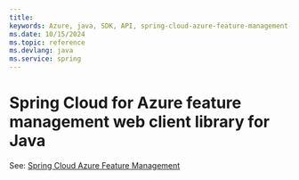 ```yaml
---
title: 
keywords: Azure, java, SDK, API, spring-cloud-azure-feature-management-web, spring
ms.date: 10/15/2024
ms.topic: reference
ms.devlang: java
ms.service: spring
---
```

# Spring Cloud for Azure feature management web client library for Java

See: [Spring Cloud Azure Feature Management](https://github.com/Azure/azure-sdk-for-java/tree/main/sdk/spring/spring-cloud-azure-feature-management)

